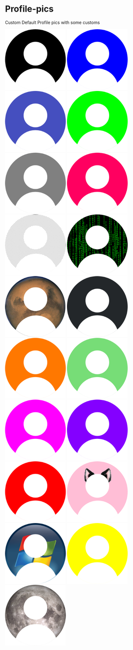 # Profile-pics
Custom Default Profile pics with some customs

<img src="Black.png" alt="drawing" width="200"/>
<img src="Blue.png" alt="drawing" width="200"/>
<img src="Dark Burple.png" alt="drawing" width="200"/>
<img src="Green.png" alt="drawing" width="200"/>
<img src="Grey.png" alt="drawing" width="200"/>
<img src="Hot Pink.png" alt="drawing" width="200"/>
<img src="Invis.png" alt="drawing" width="200"/>
<img src="Leet.png" alt="drawing" width="200"/>
<img src="Mars.png" alt="drawing" width="200"/>
<img src="Not Quite Black.png" alt="drawing" width="200"/>
<img src="Orange.png" alt="drawing" width="200"/>
<img src="Pastel Green.png" alt="drawing" width="200"/>
<img src="Pink.png" alt="drawing" width="200"/>
<img src="Purple.png" alt="drawing" width="200"/>
<img src="Red.png" alt="drawing" width="200"/>
<img src="UwU.png" alt="drawing" width="200"/>
<img src="Windows7.png" alt="drawing" width="200"/>
<img src="Yellow.png" alt="drawing" width="200"/>
<img src="moon.png" alt="drawing" width="200"/>

